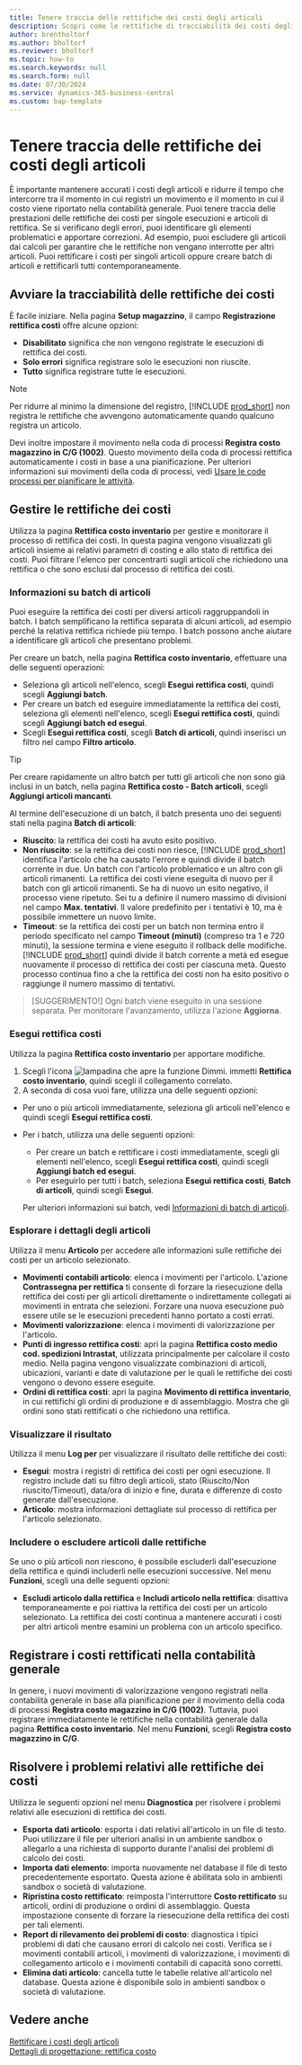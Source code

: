 ```yaml
---
title: Tenere traccia delle rettifiche dei costi degli articoli
description: Scopri come le rettifiche di tracciabilità dei costi degli articoli possono aiutarti a mantenere accurati i dati sui costi degli articoli.
author: brentholtorf
ms.author: bholtorf
ms.reviewer: bholtorf
ms.topic: how-to
ms.search.keywords: null
ms.search.form: null
ms.date: 07/30/2024
ms.service: dynamics-365-business-central
ms.custom: bap-template
---
```


# <a name="track-item-cost-adjustments"></a>Tenere traccia delle rettifiche dei costi degli articoli

È importante mantenere accurati i costi degli articoli e ridurre il tempo che intercorre tra il momento in cui registri un movimento e il momento in cui il costo viene riportato nella contabilità generale. Puoi tenere traccia delle prestazioni delle rettifiche dei costi per singole esecuzioni e articoli di rettifica. Se si verificano degli errori, puoi identificare gli elementi problematici e apportare correzioni. Ad esempio, puoi escludere gli articoli dai calcoli per garantire che le rettifiche non vengano interrotte per altri articoli. Puoi rettificare i costi per singoli articoli oppure creare batch di articoli e rettificarli tutti contemporaneamente.

## <a name="start-tracking-cost-adjustments"></a>Avviare la tracciabilità delle rettifiche dei costi

È facile iniziare. Nella pagina **Setup magazzino**, il campo **Registrazione rettifica costi** offre alcune opzioni:

* **Disabilitato** significa che non vengono registrate le esecuzioni di rettifica dei costi.
* **Solo errori** significa registrare solo le esecuzioni non riuscite.
* **Tutto** significa registrare tutte le esecuzioni.

> [!NOTE]
> Per ridurre al minimo la dimensione del registro, [!INCLUDE [prod_short](includes/prod_short.md)] non registra le rettifiche che avvengono automaticamente quando qualcuno registra un articolo.

Devi inoltre impostare il movimento nella coda di processi **Registra costo magazzino in C/G (1002)**. Questo movimento della coda di processi rettifica automaticamente i costi in base a una pianificazione. Per ulteriori informazioni sui movimenti della coda di processi, vedi [Usare le code processi per pianificare le attività](admin-job-queues-schedule-tasks.md).

## <a name="manage-cost-adjustments"></a>Gestire le rettifiche dei costi

Utilizza la pagina **Rettifica costo inventario** per gestire e monitorare il processo di rettifica dei costi. In questa pagina vengono visualizzati gli articoli insieme ai relativi parametri di costing e allo stato di rettifica dei costi. Puoi filtrare l'elenco per concentrarti sugli articoli che richiedono una rettifica o che sono esclusi dal processo di rettifica dei costi.

### <a name="about-item-batches"></a>Informazioni su batch di articoli

Puoi eseguire la rettifica dei costi per diversi articoli raggruppandoli in batch. I batch semplificano la rettifica separata di alcuni articoli, ad esempio perché la relativa rettifica richiede più tempo. I batch possono anche aiutare a identificare gli articoli che presentano problemi.

Per creare un batch, nella pagina **Rettifica costo inventario**, effettuare una delle seguenti operazioni:

* Seleziona gli articoli nell'elenco, scegli **Esegui rettifica costi**, quindi scegli **Aggiungi batch**.
* Per creare un batch ed eseguire immediatamente la rettifica dei costi, seleziona gli elementi nell'elenco, scegli **Esegui rettifica costi**, quindi scegli **Aggiungi batch ed esegui**.
* Scegli **Esegui rettifica costi**, scegli **Batch di articoli**, quindi inserisci un filtro nel campo **Filtro articolo**.
  
> [!TIP]
> Per creare rapidamente un altro batch per tutti gli articoli che non sono già inclusi in un batch, nella pagina **Rettifica costo - Batch articoli**, scegli **Aggiungi articoli mancanti**.

Al termine dell'esecuzione di un batch, il batch presenta uno dei seguenti stati nella pagina **Batch di articoli**:

* **Riuscito**: la rettifica dei costi ha avuto esito positivo.
* **Non riuscito**: se la rettifica dei costi non riesce, [!INCLUDE [prod_short](includes/prod_short.md)] identifica l'articolo che ha causato l'errore e quindi divide il batch corrente in due. Un batch con l'articolo problematico e un altro con gli articoli rimanenti. La rettifica dei costi viene eseguita di nuovo per il batch con gli articoli rimanenti. Se ha di nuovo un esito negativo, il processo viene ripetuto. Sei tu a definire il numero massimo di divisioni nel campo **Max. tentativi**. Il valore predefinito per i tentativi è 10, ma è possibile immettere un nuovo limite.
* **Timeout**: se la rettifica dei costi per un batch non termina entro il periodo specificato nel campo **Timeout (minuti)** (compreso tra 1 e 720 minuti), la sessione termina e viene eseguito il rollback delle modifiche. [!INCLUDE [prod_short](includes/prod_short.md)] quindi divide il batch corrente a metà ed esegue nuovamente il processo di rettifica dei costi per ciascuna metà. Questo processo continua fino a che la rettifica dei costi non ha esito positivo o raggiunge il numero massimo di tentativi.

> [SUGGERIMENTO!] Ogni batch viene eseguito in una sessione separata. Per monitorare l'avanzamento, utilizza l'azione **Aggiorna**.

### <a name="run-cost-adjustment"></a>Esegui rettifica costi

Utilizza la pagina **Rettifica costo inventario** per apportare modifiche.

1. Scegli l'icona ![lampadina che apre la funzione Dimmi.](media/ui-search/search_small.png "Informazioni sull'operazione che si desidera eseguire") immetti **Rettifica costo inventario**, quindi scegli il collegamento correlato.
1. A seconda di cosa vuoi fare, utilizza una delle seguenti opzioni:

  * Per uno o più articoli immediatamente, seleziona gli articoli nell'elenco e quindi scegli **Esegui rettifica costi**.
  * Per i batch, utilizza una delle seguenti opzioni:

    * Per creare un batch e rettificare i costi immediatamente, scegli gli elementi nell'elenco, scegli **Esegui rettifica costi**, quindi scegli **Aggiungi batch ed esegui**.
    * Per eseguirlo per tutti i batch, seleziona **Esegui rettifica costi**, **Batch di articoli**, quindi scegli **Esegui**.
    
    Per ulteriori informazioni sui batch, vedi [Informazioni di batch di articoli](#about-item-batches).

### <a name="explore-item-details"></a>Esplorare i dettagli degli articoli

Utilizza il menu **Articolo** per accedere alle informazioni sulle rettifiche dei costi per un articolo selezionato.

* **Movimenti contabili articolo**: elenca i movimenti per l'articolo. L'azione **Contrassegna per rettifica** ti consente di forzare la riesecuzione della rettifica dei costi per gli articoli direttamente o indirettamente collegati ai movimenti in entrata che selezioni. Forzare una nuova esecuzione può essere utile se le esecuzioni precedenti hanno portato a costi errati.
* **Movimenti valorizzazione**: elenca i movimenti di valorizzazione per l'articolo.
* **Punti di ingresso rettifica costi**: apri la pagina **Rettifica costo medio cod. spedizioni Intrastat**, utilizzata principalmente per calcolare il costo medio. Nella pagina vengono visualizzate combinazioni di articoli, ubicazioni, varianti e date di valutazione per le quali le rettifiche dei costi vengono o devono essere eseguite.
* **Ordini di rettifica costi**: apri la pagina **Movimento di rettifica inventario**, in cui rettifichi gli ordini di produzione e di assemblaggio. Mostra che gli ordini sono stati rettificati o che richiedono una rettifica.

### <a name="view-the-outcome"></a>Visualizzare il risultato

Utilizza il menu **Log per** per visualizzare il risultato delle rettifiche dei costi:

* **Esegui**: mostra i registri di rettifica dei costi per ogni esecuzione. Il registro include dati su filtro degli articoli, stato (Riuscito/Non riuscito/Timeout), data/ora di inizio e fine, durata e differenze di costo generate dall'esecuzione.
* **Articolo**: mostra informazioni dettagliate sul processo di rettifica per l'articolo selezionato.

### <a name="include-or-exclude-items-from-adjustments"></a>Includere o escludere articoli dalle rettifiche

Se uno o più articoli non riescono, è possibile escluderli dall'esecuzione della rettifica e quindi includerli nelle esecuzioni successive. Nel menu **Funzioni**, scegli una delle seguenti opzioni:

* **Escludi articolo dalla rettifica** e **Includi articolo nella rettifica**: disattiva temporaneamente e poi riattiva la rettifica dei costi per un articolo selezionato. La rettifica dei costi continua a mantenere accurati i costi per altri articoli mentre esamini un problema con un articolo specifico.

## <a name="post-adjusted-costs-to-the-general-ledger"></a>Registrare i costi rettificati nella contabilità generale

In genere, i nuovi movimenti di valorizzazione vengono registrati nella contabilità generale in base alla pianificazione per il movimento della coda di processi **Registra costo magazzino in C/G (1002)**. Tuttavia, puoi registrare immediatamente le rettifiche nella contabilità generale dalla pagina **Rettifica costo inventario**. Nel menu **Funzioni**, scegli **Registra costo magazzino in C/G**.

## <a name="troubleshoot-cost-adjustments"></a>Risolvere i problemi relativi alle rettifiche dei costi

Utilizza le seguenti opzioni nel menu **Diagnostica** per risolvere i problemi relativi alle esecuzioni di rettifica dei costi.

* **Esporta dati articolo**: esporta i dati relativi all'articolo in un file di testo. Puoi utilizzare il file per ulteriori analisi in un ambiente sandbox o allegarlo a una richiesta di supporto durante l'analisi dei problemi di calcolo dei costi.
* **Importa dati elemento**: importa nuovamente nel database il file di testo precedentemente esportato. Questa azione è abilitata solo in ambienti sandbox o società di valutazione.
* **Ripristina costo rettificato**: reimposta l'interruttore **Costo rettificato** su articoli, ordini di produzione o ordini di assemblaggio. Questa impostazione consente di forzare la riesecuzione della rettifica dei costi per tali elementi.
* **Report di rilevamento dei problemi di costo**: diagnostica i tipici problemi di dati che causano errori di calcolo nei costi. Verifica se i movimenti contabili articoli, i movimenti di valorizzazione, i movimenti di collegamento articolo e i movimenti contabili di capacità sono corretti.
* **Elimina dati articolo**: cancella tutte le tabelle relative all'articolo nel database. Questa azione è disponibile solo in ambienti sandbox o società di valutazione.

## <a name="see-also"></a>Vedere anche

[Rettificare i costi degli articoli](inventory-how-adjust-item-costs.md)  
[Dettagli di progettazione: rettifica costo](design-details-cost-adjustment.md)  
